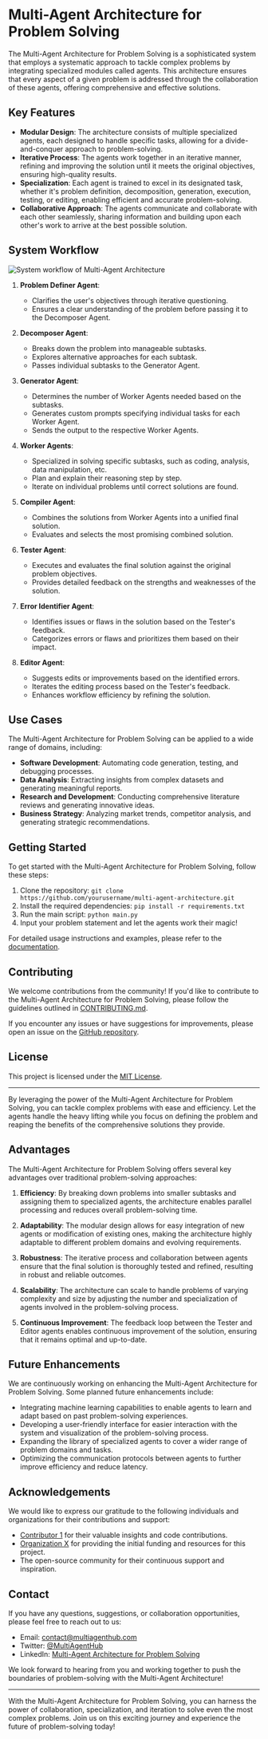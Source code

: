 # Multi-Agent Architecture for Problem Solving

The Multi-Agent Architecture for Problem Solving is a sophisticated system that employs a systematic approach to tackle complex problems by integrating specialized modules called agents. This architecture ensures that every aspect of a given problem is addressed through the collaboration of these agents, offering comprehensive and effective solutions.

## Key Features

- **Modular Design**: The architecture consists of multiple specialized agents, each designed to handle specific tasks, allowing for a divide-and-conquer approach to problem-solving.
- **Iterative Process**: The agents work together in an iterative manner, refining and improving the solution until it meets the original objectives, ensuring high-quality results.
- **Specialization**: Each agent is trained to excel in its designated task, whether it's problem definition, decomposition, generation, execution, testing, or editing, enabling efficient and accurate problem-solving.
- **Collaborative Approach**: The agents communicate and collaborate with each other seamlessly, sharing information and building upon each other's work to arrive at the best possible solution.

## System Workflow

![System workflow of Multi-Agent Architecture](MAA.png)

1. **Problem Definer Agent**:
   - Clarifies the user's objectives through iterative questioning.
   - Ensures a clear understanding of the problem before passing it to the Decomposer Agent.

2. **Decomposer Agent**:
   - Breaks down the problem into manageable subtasks.
   - Explores alternative approaches for each subtask.
   - Passes individual subtasks to the Generator Agent.

3. **Generator Agent**:
   - Determines the number of Worker Agents needed based on the subtasks.
   - Generates custom prompts specifying individual tasks for each Worker Agent.
   - Sends the output to the respective Worker Agents.

4. **Worker Agents**:
   - Specialized in solving specific subtasks, such as coding, analysis, data manipulation, etc.
   - Plan and explain their reasoning step by step.
   - Iterate on individual problems until correct solutions are found.

5. **Compiler Agent**:
   - Combines the solutions from Worker Agents into a unified final solution.
   - Evaluates and selects the most promising combined solution.

6. **Tester Agent**:
   - Executes and evaluates the final solution against the original problem objectives.
   - Provides detailed feedback on the strengths and weaknesses of the solution.

7. **Error Identifier Agent**:
   - Identifies issues or flaws in the solution based on the Tester's feedback.
   - Categorizes errors or flaws and prioritizes them based on their impact.

8. **Editor Agent**:
   - Suggests edits or improvements based on the identified errors.
   - Iterates the editing process based on the Tester's feedback.
   - Enhances workflow efficiency by refining the solution.

## Use Cases

The Multi-Agent Architecture for Problem Solving can be applied to a wide range of domains, including:

- **Software Development**: Automating code generation, testing, and debugging processes.
- **Data Analysis**: Extracting insights from complex datasets and generating meaningful reports.
- **Research and Development**: Conducting comprehensive literature reviews and generating innovative ideas.
- **Business Strategy**: Analyzing market trends, competitor analysis, and generating strategic recommendations.

## Getting Started

To get started with the Multi-Agent Architecture for Problem Solving, follow these steps:

1. Clone the repository: `git clone https://github.com/yourusername/multi-agent-architecture.git`
2. Install the required dependencies: `pip install -r requirements.txt`
3. Run the main script: `python main.py`
4. Input your problem statement and let the agents work their magic!

For detailed usage instructions and examples, please refer to the [documentation](docs/README.md).

## Contributing

We welcome contributions from the community! If you'd like to contribute to the Multi-Agent Architecture for Problem Solving, please follow the guidelines outlined in [CONTRIBUTING.md](CONTRIBUTING.md).

If you encounter any issues or have suggestions for improvements, please open an issue on the [GitHub repository](https://github.com/yourusername/multi-agent-architecture/issues).

## License

This project is licensed under the [MIT License](LICENSE).

---

By leveraging the power of the Multi-Agent Architecture for Problem Solving, you can tackle complex problems with ease and efficiency. Let the agents handle the heavy lifting while you focus on defining the problem and reaping the benefits of the comprehensive solutions they provide.

## Advantages

The Multi-Agent Architecture for Problem Solving offers several key advantages over traditional problem-solving approaches:

1. **Efficiency**: By breaking down problems into smaller subtasks and assigning them to specialized agents, the architecture enables parallel processing and reduces overall problem-solving time.

2. **Adaptability**: The modular design allows for easy integration of new agents or modification of existing ones, making the architecture highly adaptable to different problem domains and evolving requirements.

3. **Robustness**: The iterative process and collaboration between agents ensure that the final solution is thoroughly tested and refined, resulting in robust and reliable outcomes.

4. **Scalability**: The architecture can scale to handle problems of varying complexity and size by adjusting the number and specialization of agents involved in the problem-solving process.

5. **Continuous Improvement**: The feedback loop between the Tester and Editor agents enables continuous improvement of the solution, ensuring that it remains optimal and up-to-date.

## Future Enhancements

We are continuously working on enhancing the Multi-Agent Architecture for Problem Solving. Some planned future enhancements include:

- Integrating machine learning capabilities to enable agents to learn and adapt based on past problem-solving experiences.
- Developing a user-friendly interface for easier interaction with the system and visualization of the problem-solving process.
- Expanding the library of specialized agents to cover a wider range of problem domains and tasks.
- Optimizing the communication protocols between agents to further improve efficiency and reduce latency.

## Acknowledgements

We would like to express our gratitude to the following individuals and organizations for their contributions and support:

- [Contributor 1](https://github.com/contributor1) for their valuable insights and code contributions.
- [Organization X](https://organizationx.com) for providing the initial funding and resources for this project.
- The open-source community for their continuous support and inspiration.

## Contact

If you have any questions, suggestions, or collaboration opportunities, please feel free to reach out to us:

- Email: contact@multiagenthub.com
- Twitter: [@MultiAgentHub](https://twitter.com/MultiAgentHub)
- LinkedIn: [Multi-Agent Architecture for Problem Solving](https://www.linkedin.com/company/multi-agent-architecture)

We look forward to hearing from you and working together to push the boundaries of problem-solving with the Multi-Agent Architecture!

---

With the Multi-Agent Architecture for Problem Solving, you can harness the power of collaboration, specialization, and iteration to solve even the most complex problems. Join us on this exciting journey and experience the future of problem-solving today!
